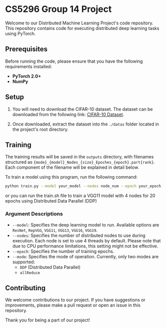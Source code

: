 # CS5296 Group 14 Project

Welcome to our Distributed Machine Learning Project's code repository. This repository contains code for executing distributed deep learning tasks using PyTorch.

## Prerequisites

Before running the code, please ensure that you have the following requirements installed:

- **PyTorch 2.0+**
- **NumPy**

## Setup

1. You will need to download the CIFAR-10 dataset. The dataset can be downloaded from the following link: [CIFAR-10 Dataset](https://www.cs.toronto.edu/~kriz/cifar-10-python.tar.gz).

2. Once downloaded, extract the dataset into the `./datas` folder located in the project's root directory.

## Training

The training results will be saved in the `outputs` directory, with filenames structured as `{mode}_{model}_Nodes_{size}_Epoches_{epoch}.part{rank}`. Each component of the filename will be explained in detail below.

To train a model using this program, run the following command:

```bash
python train.py --model your_model --nodes node_num --epoch your_epoch --mode your_mode
```
or you can run the train.sh file to train a VGG11 model with 4 nodes for 20 epochs using Distributed Data Parallel (DDP)

### Argument Descriptions

- `--model`: Specifies the deep learning model to run. Available options are `ResNet`, `RepVGG`, `VGG11`, `VGG13`, `VGG16`, `VGG19`.
- `--nodes`: Specifies the number of distributed nodes to use during execution. Each node is set to use 4 threads by default. Please note that due to CPU performance limitations, this setting might not be effective.
- `--epoch`: Specifies the number of training epochs.
- `--mode`: Specifies the mode of operation. Currently, only two modes are supported:
  - `DDP` (Distributed Data Parallel)
  - `allReduce`

## Contributing

We welcome contributions to our project. If you have suggestions or improvements, please make a pull request or open an issue in this repository.

Thank you for being a part of our project!
